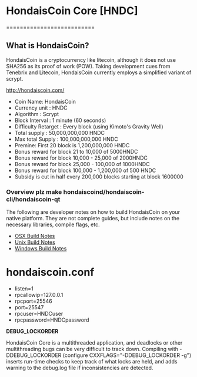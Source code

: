 # HondaisCoin Core [HNDC]
==========================
## What is HondaisCoin? 
HondaisCoin is a cryptocurrency like litecoin, although it does not use SHA256 as its proof of work (POW). Taking development cues from Tenebrix and Litecoin, HondaisCoin currently employs a simplified variant of scrypt.

http://hondaiscoin.com/

 - Coin Name: HondaisCoin
 - Currency unit : HNDC
 - Algorithm : Scrypt
 - Block Interval : 1 minute (60 seconds)
 - Difficulty Retarget : Every block (using Kimoto's Gravity Well)
 - Total supply : 50,000,000,000 HNDC
 - Max total Supply : 100,000,000,000 HNDC 
 - Premine: First 20 block is 1,200,000,000 HNDC 
 - Bonus reward for block 21 to 10,000 of 5000HNDC
 - Bonus reward for block 10,000 - 25,000 of 2000HNDC
 - Bonus reward for block 25,000 - 100,000 of 1000HNDC
 - Bonus reward for block 100,000 - 1,200,000 of 500 HNDC
 - Subsidy is cut in half every 200,000 blocks starting at block 1600000
  
### Overview plz make hondaiscoind/hondaiscoin-cli/hondaiscoin-qt

  The following are developer notes on how to build HondaisCoin on your native platform. They are not complete guides, but include notes on the necessary libraries, compile flags, etc.

  - [OSX Build Notes](doc/build-osx.md)
  - [Unix Build Notes](doc/build-unix.md)
  - [Windows Build Notes](doc/build-msw.md)

 
# hondaiscoin.conf

  - listen=1
  - rpcallowip=127.0.0.1
  - rpcport=25546
  - port=25547
  - rpcuser=HNDCuser
  - rpcpassword=HNDCpassword


**DEBUG_LOCKORDER**

HondaisCoin Core is a multithreaded application, and deadlocks or other multithreading bugs
can be very difficult to track down. Compiling with -DDEBUG_LOCKORDER (configure
CXXFLAGS="-DDEBUG_LOCKORDER -g") inserts run-time checks to keep track of what locks
are held, and adds warning to the debug.log file if inconsistencies are detected.
